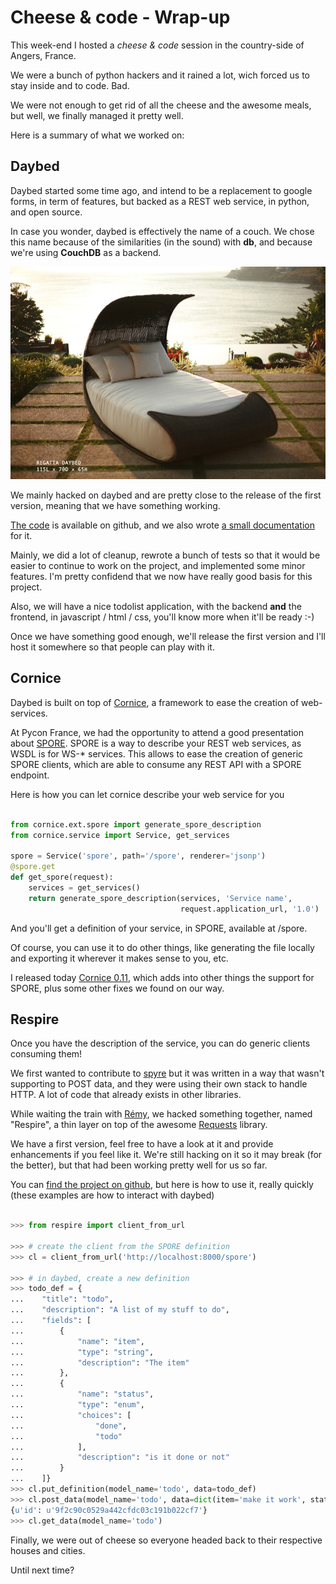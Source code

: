 # Cheese & code - Wrap-up


This week-end I hosted a *cheese & code* session in the country-side of
Angers, France.

We were a bunch of python hackers and it rained a lot, wich forced us to
stay inside and to code. Bad.

We were not enough to get rid of all the cheese and the awesome meals,
but well, we finally managed it pretty well.

Here is a summary of what we worked on:

## Daybed

Daybed started some time ago, and intend to be a replacement to google
forms, in term of features, but backed as a REST web service, in python,
and open source.

In case you wonder, daybed is effectively the name of a couch. We chose
this name because of the similarities (in the sound) with **db**, and
because we're using **CouchDB** as a backend.

![Daybed is a big couch\!](/images/daybed.jpg)

We mainly hacked on daybed and are pretty close to the release of the
first version, meaning that we have something working.

[The code](http://github.com/spiral-project/daybed) is available on
github, and we also wrote [a small
documentation](http://daybed.rtfd.org) for it.

Mainly, we did a lot of cleanup, rewrote a bunch of tests so that it
would be easier to continue to work on the project, and implemented some
minor features. I'm pretty confidend that we now have really good basis
for this project.

Also, we will have a nice todolist application, with the backend **and**
the frontend, in javascript / html / css, you'll know more when it'll be
ready :-)

Once we have something good enough, we'll release the first version and
I'll host it somewhere so that people can play with it.

## Cornice

Daybed is built on top of [Cornice](http://cornice.rtfd.org), a
framework to ease the creation of web-services.

At Pycon France, we had the opportunity to attend a good presentation
about [SPORE](https://github.com/SPORE/specifications). SPORE is a way
to describe your REST web services, as WSDL is for WS-\* services. This
allows to ease the creation of generic SPORE clients, which are able to
consume any REST API with a SPORE endpoint.

Here is how you can let cornice describe your web service for you

```python

from cornice.ext.spore import generate_spore_description
from cornice.service import Service, get_services

spore = Service('spore', path='/spore', renderer='jsonp')
@spore.get
def get_spore(request):
    services = get_services()
    return generate_spore_description(services, 'Service name',
                                      request.application_url, '1.0')
```

And you'll get a definition of your service, in SPORE, available at
/spore.

Of course, you can use it to do other things, like generating the file
locally and exporting it wherever it makes sense to you, etc.

I released today [Cornice 0.11](http://crate.io/packages/cornice/),
which adds into other things the support for SPORE, plus some other
fixes we found on our way.

## Respire

Once you have the description of the service, you can do generic clients
consuming them\!

We first wanted to contribute to [spyre](https://github.com/bl0b/spyre)
but it was written in a way that wasn't supporting to POST data, and
they were using their own stack to handle HTTP. A lot of code that
already exists in other libraries.

While waiting the train with [Rémy](http://natim.ionyse.com/), we hacked
something together, named "Respire", a thin layer on top of the awesome
[Requests](http://python-requests.org) library.

We have a first version, feel free to have a look at it and provide
enhancements if you feel like it. We're still hacking on it so it may
break (for the better), but that had been working pretty well for us so
far.

You can [find the project on
github](http://github.com/spiral-project/respire), but here is how to
use it, really quickly (these examples are how to interact with daybed)

```python

>>> from respire import client_from_url

>>> # create the client from the SPORE definition
>>> cl = client_from_url('http://localhost:8000/spore')

>>> # in daybed, create a new definition
>>> todo_def = {
...    "title": "todo",
...    "description": "A list of my stuff to do",
...    "fields": [
...        {
...            "name": "item",
...            "type": "string",
...            "description": "The item"
...        },
...        {
...            "name": "status",
...            "type": "enum",
...            "choices": [
...                "done",
...                "todo"
...            ],
...            "description": "is it done or not"
...        }
...    ]}
>>> cl.put_definition(model_name='todo', data=todo_def)
>>> cl.post_data(model_name='todo', data=dict(item='make it work', status='todo'))
{u'id': u'9f2c90c0529a442cfdc03c191b022cf7'}
>>> cl.get_data(model_name='todo')
```

Finally, we were out of cheese so everyone headed back to their
respective houses and cities.

Until next time?
